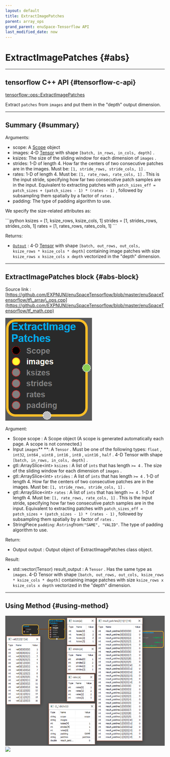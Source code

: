 ```yaml
--- 
layout: default 
title: ExtractImagePatches 
parent: array_ops 
grand_parent: enuSpace-Tensorflow API 
last_modified_date: now 
--- 
```


# ExtractImagePatches {#abs}

---

## tensorflow C++ API {#tensorflow-c-api}

[tensorflow::ops::ExtractImagePatches](https://www.tensorflow.org/versions/r1.2/api_docs/cc/class/tensorflow/ops/extract-image-patches.html)

Extract `patches` from `images` and put them in the "depth" output dimension.

---

## Summary {#summary}

Arguments:

* scope: A [Scope](https://www.tensorflow.org/versions/r1.2/api_docs/cc/class/tensorflow/scope.html#classtensorflow_1_1_scope) object
* images: 4-D [Tensor](https://www.tensorflow.org/versions/r1.2/api_docs/cc/class/tensorflow/tensor.html#classtensorflow_1_1_tensor) with shape `[batch, in_rows, in_cols, depth]` .
* ksizes: The size of the sliding window for each dimension of `images` .
* strides: 1-D of length 4. How far the centers of two consecutive patches are in the images. Must be: `[1, stride_rows, stride_cols, 1]` .
* rates: 1-D of length 4. Must be: `[1, rate_rows, rate_cols, 1]` . This is the input stride, specifying how far two consecutive patch samples are in the input. Equivalent to extracting patches with `patch_sizes_eff = patch_sizes + (patch_sizes - 1) * (rates - 1)` , followed by subsampling them spatially by a factor of `rates` .
* padding: The type of padding algorithm to use.

We specify the size-related attributes as:

\`\`\`python ksizes = \[1, ksize\_rows, ksize\_cols, 1\] strides = \[1, strides\_rows, strides\_cols, 1\] rates = \[1, rates\_rows, rates\_cols, 1\] \`\`\`

Returns:

* [`Output`](https://www.tensorflow.org/versions/r1.2/api_docs/cc/class/tensorflow/output.html#classtensorflow_1_1_output) : 4-D [Tensor](https://www.tensorflow.org/versions/r1.2/api_docs/cc/class/tensorflow/tensor.html#classtensorflow_1_1_tensor) with shape `[batch, out_rows, out_cols, ksize_rows * ksize_cols * depth]` containing image patches with size `ksize_rows x ksize_cols x depth` vectorized in the "depth" dimension.

---

## ExtractImagePatches block {#abs-block}

Source link :[https://github.com/EXPNUNI/enuSpaceTensorflow/blob/master/enuSpaceTensorflow/tf\_array\_ops.cpp](https://github.com/EXPNUNI/enuSpaceTensorflow/blob/master/enuSpaceTensorflow/tf_math.cpp)

![](../assets/array_ops/extractimagepatches1.png)

Argument:

* Scope scope : A Scope object \(A scope is generated automatically each page. A scope is not connected.\)
* Input `images`** **: A `Tensor` . Must be one of the following types: `float` , `int32`, `int64` , `uint8` , `int16` , `int8` , `uint16` , `half` . 4-D Tensor with shape `[batch, in_rows, in_cols, depth]` .
* gtl::ArraySlice&lt;int&gt; `ksizes` : A list of `ints` that has length `>= 4` . The size of the sliding window for each dimension of `images` .
* gtl::ArraySlice&lt;int&gt; `strides` : A list of `ints` that has length `>= 4` . 1-D of length 4. How far the centers of two consecutive patches are in the images. Must be: `[1, stride_rows, stride_cols, 1]` .
* gtl::ArraySlice&lt;int&gt; `rates` : A list of `ints` that has length `>= 4` . 1-D of length 4. Must be: `[1, rate_rows, rate_cols, 1]` . This is the input stride, specifying how far two consecutive patch samples are in the input. Equivalent to extracting patches with `patch_sizes_eff = patch_sizes + (patch_sizes - 1) * (rates - 1)` , followed by subsampling them spatially by a factor of `rates` .
* StringPiece `padding`: A`string`from:`"SAME", "VALID"`. The type of padding algorithm to use.

Return:

* Output output : Output object of ExtractImagePatches class object. 

Result:

* std::vector\(Tensor\) result\_output : A `Tensor` . Has the same type as `images`. 4-D Tensor with shape `[batch, out_rows, out_cols, ksize_rows * ksize_cols * depth]` containing image patches with size `ksize_rows x ksize_cols x depth` vectorized in the "depth" dimension.

---

## Using Method {#using-method}

##### ![](../assets/array_ops/extractimagepatches2.png)![](../assets/array_ops/extractimagepatched.png)



